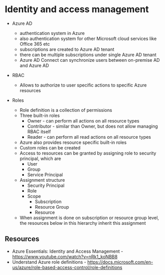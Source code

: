 # Identity and access management

* Azure AD
    * authentication system in Azure
    * also authentication system for other Microsoft cloud services like Office 365 etc
    * subscriptions are created to Azure AD tenant
    * there can be multiple subscriptions under single Azure AD tenant
    * Azure AD Connect can synchronize users between on-premise AD and Azure AD 

* RBAC
    * Allows to authorize to user specific actions to specific Azure resources

* Roles
    * Role definition is a collection of permissions
    * Three built-in roles
        * Owner - can perform all actions on all resource types
        * Contributor - similar than Owner, but does not allow managing RBAC itself
        * Reader - can perform all read actions on all resource types
    * Azure also provides resource specific built-in roles
    * Custom roles can be created 
    * Access to resources can be granted by assigning role to security principal, which are
        * User
        * Group
        * Service Principal
    * Assignment structure
        * Security Principal
        * Role
        * Scope
           * Subscription
           * Resource Group
           * Resource
    * When assignment is done on subscription or resource group level, the resources below in this hierarchy inherit this assignment

## Resources

* Azure Essentials: Identity and Access Management - https://www.youtube.com/watch?v=nRk1_koNBB8
* Understand Azure role definitions - https://docs.microsoft.com/en-us/azure/role-based-access-control/role-definitions
